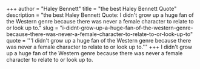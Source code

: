 +++
author = "Haley Bennett"
title = "the best Haley Bennett Quote"
description = "the best Haley Bennett Quote: I didn't grow up a huge fan of the Western genre because there was never a female character to relate to or look up to."
slug = "i-didnt-grow-up-a-huge-fan-of-the-western-genre-because-there-was-never-a-female-character-to-relate-to-or-look-up-to"
quote = '''I didn't grow up a huge fan of the Western genre because there was never a female character to relate to or look up to.'''
+++
I didn't grow up a huge fan of the Western genre because there was never a female character to relate to or look up to.

